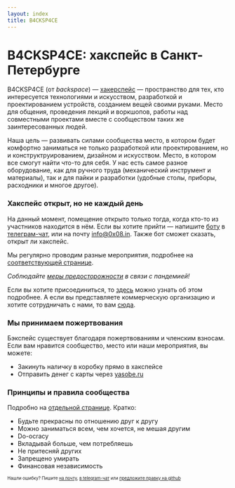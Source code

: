 ```yaml
---
layout: index
title: B4CKSP4CE
---
```


# B4CKSP4CE: хакспейс в Санкт-Петербурге
B4CKSP4CE (от *backspace*) — [хакерспейс](https://ru.wikipedia.org/wiki/%D0%A5%D0%B0%D0%BA%D0%B5%D1%80%D1%81%D0%BF%D0%B5%D0%B9%D1%81) — пространство для тех, кто интересуется технологиями и искусством, разработкой и проектированием устройств, созданием вещей своими руками. Место для общения, проведения лекций и воркшопов, работы над совместными проектами вместе с сообществом таких же заинтересованных людей.

Наша цель — развивать силами сообщества место, в котором будет комфортно заниматься не только разработкой или проектированием, но и конструктруированием, дизайном и искусством. Место, в котором все смогут найти что-то для себя. У нас есть самое разное оборудование, как для ручного труда (механический инструмент и материалы), так и для пайки и разработки (удобные столы, приборы, расходники и многое другое).


### Хакспейс открыт, но не каждый день
На данный момент, помещение открыто только тогда, когда кто-то из участников находится в нём. Если вы хотите прийти — напишите [боту](tg://resolve/?domain=@b4cksp4ce_bot) в [телеграм-чат](tg://resolve/?domain=b4cksp4ce_chat), или на почту [info@0x08.in](mailto:info@0x08.in). Также бот сможет сказать, открыт ли хакспейс.

Мы регулярно проводим разные мероприятия, подробнее на [соответствующей странице](/events).

_Соблюдайте [меры предосторожности](/sars-cov-2) в связи с пандемией!_

Если вы хотите присоединиться, то [здесь](/participants.html) можно узнать об этом подробнее. А если вы представляете коммерческую организацию и хотите сотрудничать с нами, то вам [сюда](/partnership.html).

### Мы принимаем пожертвования
Бэкспейс существует благодаря пожертвованиям и членским взносам. Если вам нравится сообщество, место или наши мероприятия, вы можете:
* Закинуть наличку в коробку прямо в хакспейсе
* Отправить денег с карты через [yasobe.ru](https://yasobe.ru/na/b4cksp4ce)

### Принципы и правила сообщества
Подробно на [отдельной странице](/principles-rules.html). Кратко:

* Будьте прекрасны по отношению друг к другу
* Можно заниматься всем, чем хочется, не мешая другим
* Do-ocracy
* Вкладывай больше, чем потребляешь
* Не притесняй других
* Запрещено умирать
* Финансовая независимость


<sub><sup>Нашли ошибку? Пишите [на почту](mailto:info@0x08.in), [в telegram-чат](https://t.me/b4cksp4ce_chat) или [предложите правку на github](https://github.com/b4ck5p4c3/0x08.in)</sup></sub>
